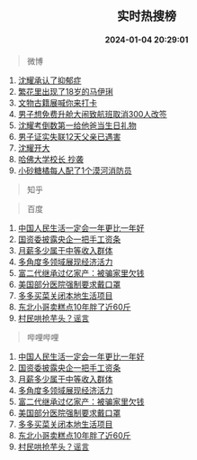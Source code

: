 <div align="center"><h2>实时热搜榜</h2><h4>2024-01-04 20:29:01</h4></div>

> 微博  

1. [沈耀承认了抑郁症](https://s.weibo.com/weibo?q=%E6%B2%88%E8%80%80%E6%89%BF%E8%AE%A4%E4%BA%86%E6%8A%91%E9%83%81%E7%97%87&t=31&band_rank=1&Refer=top)<br />
2. [繁花里出现了18岁的马伊琍](https://s.weibo.com/weibo?q=%23%E7%B9%81%E8%8A%B1%E9%87%8C%E5%87%BA%E7%8E%B0%E4%BA%8618%E5%B2%81%E7%9A%84%E9%A9%AC%E4%BC%8A%E7%90%8D%23&t=31&band_rank=2&Refer=top)<br />
3. [文物古籍展喊你来打卡](https://s.weibo.com/weibo?q=%23%E6%96%87%E7%89%A9%E5%8F%A4%E7%B1%8D%E5%B1%95%E5%96%8A%E4%BD%A0%E6%9D%A5%E6%89%93%E5%8D%A1%23&t=31&band_rank=3&Refer=top)<br />
4. [男子想免费升舱大闹致航班取消300人改签](https://s.weibo.com/weibo?q=%23%E7%94%B7%E5%AD%90%E6%83%B3%E5%85%8D%E8%B4%B9%E5%8D%87%E8%88%B1%E5%A4%A7%E9%97%B9%E8%87%B4%E8%88%AA%E7%8F%AD%E5%8F%96%E6%B6%88300%E4%BA%BA%E6%94%B9%E7%AD%BE%23&t=31&band_rank=4&Refer=top)<br />
5. [沈耀考倒数第一给他爸当生日礼物](https://s.weibo.com/weibo?q=%E6%B2%88%E8%80%80%E8%80%83%E5%80%92%E6%95%B0%E7%AC%AC%E4%B8%80%E7%BB%99%E4%BB%96%E7%88%B8%E5%BD%93%E7%94%9F%E6%97%A5%E7%A4%BC%E7%89%A9&t=31&band_rank=5&Refer=top)<br />
6. [男子证实失联12天父亲已遇害](https://s.weibo.com/weibo?q=%23%E7%94%B7%E5%AD%90%E8%AF%81%E5%AE%9E%E5%A4%B1%E8%81%9412%E5%A4%A9%E7%88%B6%E4%BA%B2%E5%B7%B2%E9%81%87%E5%AE%B3%23&t=31&band_rank=6&Refer=top)<br />
7. [沈耀开大](https://s.weibo.com/weibo?q=%E6%B2%88%E8%80%80%E5%BC%80%E5%A4%A7&t=31&band_rank=7&Refer=top)<br />
8. [哈佛大学校长 抄袭](https://s.weibo.com/weibo?q=%E5%93%88%E4%BD%9B%E5%A4%A7%E5%AD%A6%E6%A0%A1%E9%95%BF%20%E6%8A%84%E8%A2%AD&t=31&band_rank=8&Refer=top)<br />
9. [小砂糖橘每人配了1个漠河消防员](https://s.weibo.com/weibo?q=%23%E5%B0%8F%E7%A0%82%E7%B3%96%E6%A9%98%E6%AF%8F%E4%BA%BA%E9%85%8D%E4%BA%861%E4%B8%AA%E6%BC%A0%E6%B2%B3%E6%B6%88%E9%98%B2%E5%91%98%23&t=31&band_rank=9&Refer=top)<br />

> 知乎  


> 百度  

1. [中国人民生活一定会一年更比一年好](https://www.baidu.com/s?wd=%E4%B8%AD%E5%9B%BD%E4%BA%BA%E6%B0%91%E7%94%9F%E6%B4%BB%E4%B8%80%E5%AE%9A%E4%BC%9A%E4%B8%80%E5%B9%B4%E6%9B%B4%E6%AF%94%E4%B8%80%E5%B9%B4%E5%A5%BD&sa=fyb_news&rsv_dl=fyb_news)<br />
2. [国资委披露央企一把手工资条](https://www.baidu.com/s?wd=%E5%9B%BD%E8%B5%84%E5%A7%94%E6%8A%AB%E9%9C%B2%E5%A4%AE%E4%BC%81%E4%B8%80%E6%8A%8A%E6%89%8B%E5%B7%A5%E8%B5%84%E6%9D%A1&sa=fyb_news&rsv_dl=fyb_news)<br />
3. [月薪多少属于中等收入群体](https://www.baidu.com/s?wd=%E6%9C%88%E8%96%AA%E5%A4%9A%E5%B0%91%E5%B1%9E%E4%BA%8E%E4%B8%AD%E7%AD%89%E6%94%B6%E5%85%A5%E7%BE%A4%E4%BD%93&sa=fyb_news&rsv_dl=fyb_news)<br />
4. [多角度多领域展现经济活力](https://www.baidu.com/s?wd=%E5%A4%9A%E8%A7%92%E5%BA%A6%E5%A4%9A%E9%A2%86%E5%9F%9F%E5%B1%95%E7%8E%B0%E7%BB%8F%E6%B5%8E%E6%B4%BB%E5%8A%9B&sa=fyb_news&rsv_dl=fyb_news)<br />
5. [富二代继承过亿家产：被骗家里欠钱](https://www.baidu.com/s?wd=%E5%AF%8C%E4%BA%8C%E4%BB%A3%E7%BB%A7%E6%89%BF%E8%BF%87%E4%BA%BF%E5%AE%B6%E4%BA%A7%EF%BC%9A%E8%A2%AB%E9%AA%97%E5%AE%B6%E9%87%8C%E6%AC%A0%E9%92%B1&sa=fyb_news&rsv_dl=fyb_news)<br />
6. [美国部分医院强制要求戴口罩](https://www.baidu.com/s?wd=%E7%BE%8E%E5%9B%BD%E9%83%A8%E5%88%86%E5%8C%BB%E9%99%A2%E5%BC%BA%E5%88%B6%E8%A6%81%E6%B1%82%E6%88%B4%E5%8F%A3%E7%BD%A9&sa=fyb_news&rsv_dl=fyb_news)<br />
7. [多多买菜关闭本地生活项目](https://www.baidu.com/s?wd=%E5%A4%9A%E5%A4%9A%E4%B9%B0%E8%8F%9C%E5%85%B3%E9%97%AD%E6%9C%AC%E5%9C%B0%E7%94%9F%E6%B4%BB%E9%A1%B9%E7%9B%AE&sa=fyb_news&rsv_dl=fyb_news)<br />
8. [东北小哥卖糕点10年胖了近60斤](https://www.baidu.com/s?wd=%E4%B8%9C%E5%8C%97%E5%B0%8F%E5%93%A5%E5%8D%96%E7%B3%95%E7%82%B910%E5%B9%B4%E8%83%96%E4%BA%86%E8%BF%9160%E6%96%A4&sa=fyb_news&rsv_dl=fyb_news)<br />
9. [村民哄抢芋头？谣言](https://www.baidu.com/s?wd=%E6%9D%91%E6%B0%91%E5%93%84%E6%8A%A2%E8%8A%8B%E5%A4%B4%EF%BC%9F%E8%B0%A3%E8%A8%80&sa=fyb_news&rsv_dl=fyb_news)<br />

> 哔哩哔哩  

1. [中国人民生活一定会一年更比一年好](https://www.baidu.com/s?wd=%E4%B8%AD%E5%9B%BD%E4%BA%BA%E6%B0%91%E7%94%9F%E6%B4%BB%E4%B8%80%E5%AE%9A%E4%BC%9A%E4%B8%80%E5%B9%B4%E6%9B%B4%E6%AF%94%E4%B8%80%E5%B9%B4%E5%A5%BD&sa=fyb_news&rsv_dl=fyb_news)<br />
2. [国资委披露央企一把手工资条](https://www.baidu.com/s?wd=%E5%9B%BD%E8%B5%84%E5%A7%94%E6%8A%AB%E9%9C%B2%E5%A4%AE%E4%BC%81%E4%B8%80%E6%8A%8A%E6%89%8B%E5%B7%A5%E8%B5%84%E6%9D%A1&sa=fyb_news&rsv_dl=fyb_news)<br />
3. [月薪多少属于中等收入群体](https://www.baidu.com/s?wd=%E6%9C%88%E8%96%AA%E5%A4%9A%E5%B0%91%E5%B1%9E%E4%BA%8E%E4%B8%AD%E7%AD%89%E6%94%B6%E5%85%A5%E7%BE%A4%E4%BD%93&sa=fyb_news&rsv_dl=fyb_news)<br />
4. [多角度多领域展现经济活力](https://www.baidu.com/s?wd=%E5%A4%9A%E8%A7%92%E5%BA%A6%E5%A4%9A%E9%A2%86%E5%9F%9F%E5%B1%95%E7%8E%B0%E7%BB%8F%E6%B5%8E%E6%B4%BB%E5%8A%9B&sa=fyb_news&rsv_dl=fyb_news)<br />
5. [富二代继承过亿家产：被骗家里欠钱](https://www.baidu.com/s?wd=%E5%AF%8C%E4%BA%8C%E4%BB%A3%E7%BB%A7%E6%89%BF%E8%BF%87%E4%BA%BF%E5%AE%B6%E4%BA%A7%EF%BC%9A%E8%A2%AB%E9%AA%97%E5%AE%B6%E9%87%8C%E6%AC%A0%E9%92%B1&sa=fyb_news&rsv_dl=fyb_news)<br />
6. [美国部分医院强制要求戴口罩](https://www.baidu.com/s?wd=%E7%BE%8E%E5%9B%BD%E9%83%A8%E5%88%86%E5%8C%BB%E9%99%A2%E5%BC%BA%E5%88%B6%E8%A6%81%E6%B1%82%E6%88%B4%E5%8F%A3%E7%BD%A9&sa=fyb_news&rsv_dl=fyb_news)<br />
7. [多多买菜关闭本地生活项目](https://www.baidu.com/s?wd=%E5%A4%9A%E5%A4%9A%E4%B9%B0%E8%8F%9C%E5%85%B3%E9%97%AD%E6%9C%AC%E5%9C%B0%E7%94%9F%E6%B4%BB%E9%A1%B9%E7%9B%AE&sa=fyb_news&rsv_dl=fyb_news)<br />
8. [东北小哥卖糕点10年胖了近60斤](https://www.baidu.com/s?wd=%E4%B8%9C%E5%8C%97%E5%B0%8F%E5%93%A5%E5%8D%96%E7%B3%95%E7%82%B910%E5%B9%B4%E8%83%96%E4%BA%86%E8%BF%9160%E6%96%A4&sa=fyb_news&rsv_dl=fyb_news)<br />
9. [村民哄抢芋头？谣言](https://www.baidu.com/s?wd=%E6%9D%91%E6%B0%91%E5%93%84%E6%8A%A2%E8%8A%8B%E5%A4%B4%EF%BC%9F%E8%B0%A3%E8%A8%80&sa=fyb_news&rsv_dl=fyb_news)<br />
